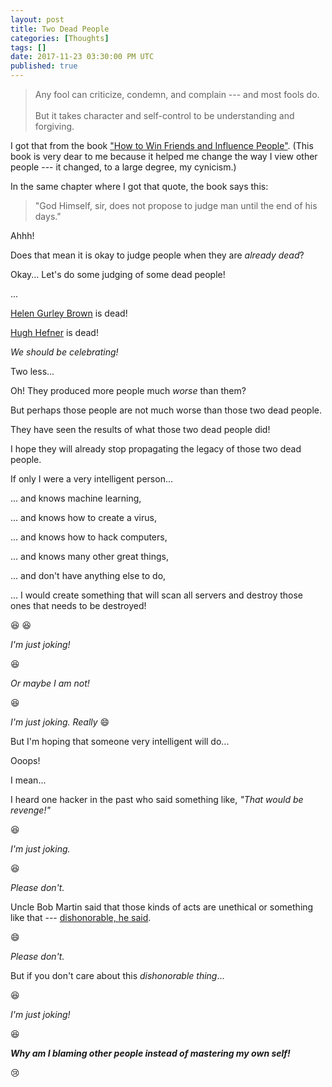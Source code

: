 ```yaml
---
layout: post
title: Two Dead People
categories: [Thoughts]
tags: []
date: 2017-11-23 03:30:00 PM UTC
published: true
---
```


<!-- November 24, 2017 11:30:00 PM Philippine Time -->

> Any fool can criticize, condemn, and complain --- and most fools do.
> <br /><br /> But it takes character and self-control to be understanding and
> forgiving.

I got that from the book
["How to Win Friends and Influence People"](https://www.bookdepository.com/book/9780091906818?a_aid=jflaga).
(This book is very dear to me because it helped me change the way I view other
people --- it changed, to a large degree, my cynicism.)

In the same chapter where I got that quote, the book says this:

> "God Himself, sir, does not propose to judge man until the end of his days."

Ahhh!

Does that mean it is okay to judge people when they are _already dead_?

Okay... Let's do some judging of some dead people!

<!--more-->

...

[Helen Gurley Brown](https://albertmohler.com/2012/08/24/why-the-sexual-revolution-needed-a-sexual-revolutionary/)
is dead!

[Hugh Hefner](https://albertmohler.com/2012/08/24/why-the-sexual-revolution-needed-a-sexual-revolutionary/)
is dead!

_We should be celebrating!_

Two less...

Oh! They produced more people much _worse_ than them?

But perhaps those people are not much worse than those two dead people.

They have seen the results of what those two dead people did!

I hope they will already stop propagating the legacy of those two dead people.

If only I were a very intelligent person...

... and knows machine learning,

... and knows how to create a virus,

... and knows how to hack computers,

... and knows many other great things,

... and don't have anything else to do,

... I would create something that will scan all servers and destroy those ones
that needs to be destroyed!

:laughing: :laughing:

_I'm just joking!_

:laughing:

_Or maybe I am not!_

:laughing:

_I'm just joking. Really_ :smile:

But I'm hoping that someone very intelligent will do...

Ooops!

I mean...

I heard one hacker in the past who said something like, _"That would be
revenge!"_

:laughing:

_I'm just joking._

:laughing:

_Please don't._

Uncle Bob Martin said that those kinds of acts are unethical or something like
that ---
[dishonorable, he said](http://blog.cleancoder.com/uncle-bob/2017/09/29/TheUnscrupulousMeme.html).

:smile:

_Please don't._

But if you don't care about this _dishonorable thing_...

:laughing:

_I'm just joking!_

:laughing:

_**Why am I blaming other people instead of mastering my own self!**_

:cry:
